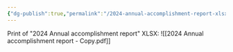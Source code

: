 ```yaml
---
{"dg-publish":true,"permalink":"/2024-annual-accomplishment-report-xlsx/","noteIcon":"","created":"2025-01-28T10:03:31.725-06:00"}
---
```


Print of "2024 Annual accomplishment report" XLSX: ![[2024 Annual accomplishment report - Copy.pdf]]